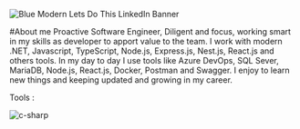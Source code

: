 ![Blue Modern Lets Do This LinkedIn Banner](https://github.com/HancerMercede/HancerMercede/assets/78920052/300dcfd7-ee62-40ab-bb6f-3f54f4979f2e)

#About me
Proactive Software Engineer, Diligent and focus, working smart in my skills as developer to apport value to the team.
I work with modern .NET, Javascript, TypeScript, Node.js, Express.js, Nest.js, React.js and others tools.
In my day to day I use tools like Azure DevOps, SQL Sever, MariaDB, Node.js, React.js, Docker, Postman and Swagger. I enjoy to learn new things and keeping updated and growing in my career.

Tools : 

![c-sharp](https://github.com/HancerMercede/HancerMercede/assets/78920052/1c7e4d90-9d4b-445a-b4f5-89eef2af86f6)

